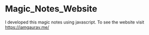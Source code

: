# Magic_Notes_Website
 I  developed this magic notes using javascript. To see the website visit https://iamgaurav.me/
